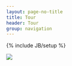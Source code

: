 ```yaml
---
layout: page-no-title
title: Tour 
header: Tour
group: navigation
---
```

{% include JB/setup %}

<div>
	<a target="_blank" href="{{BASE_PATH}}/slides/index.html">
		<img src="{{BASE_PATH}}/assets/tour.png">	
	</a>
</div>